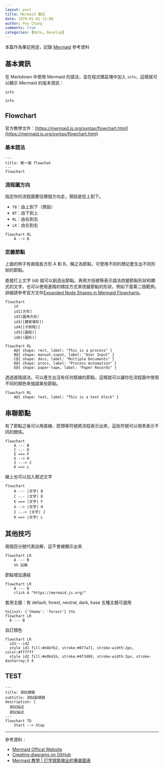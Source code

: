 ```yaml
---
layout: post
title: Mermaid 筆記
date: 1970-01-01 12:00
author: Poy Chang
comments: true
categories: [Note, Develop]
---
```


本篇作為筆記用途，記錄 [Mermaid](https://mermaid.js.org/) 參考資料

## 基本資訊

在 Markdown 中使用 Mermaid 的語法，並在程式碼區塊中加入 `info`，這樣就可以顯示 Mermaid 的版本資訊：

```
info
```
```mermaid
info
```

## Flowchart

官方教學文件：[https://mermaid.js.org/syntax/flowchart.html](https://mermaid.js.org/syntax/flowchart.html)

### 基本語法

```
---
title: 第一個 flowchat
---
flowchart
```

### 流程圖方向

指定你的流程圖要往哪個方向走，預設是從上到下。

- `TB`：由上到下（預設）
- `BT`：由下到上
- `RL`：由右到左
- `LR`：由左到右

```mermaid
flowchart RL
    A --> B
```

### 定義節點

上面的例子有兩個長方形 A 和 B，稱之為節點，可使用不同的標記產生出不同形狀的節點。

直接打上文字 (id) 就可以創造出節點，再用方括號等表示語法改變節點形狀和顯式的文字。也可以使用進階的標註方式來改變節點的形狀，例如下面第二個範例，詳細請參考官方文件[Expanded Node Shapes in Mermaid Flowcharts](https://mermaid.js.org/syntax/flowchart.html#expanded-node-shapes-in-mermaid-flowcharts-v11-3-0)。

```mermaid
flowchart
    id
    id1[方形]
    id2(圓角方形)
    id3([體育場形])
    id4[[子例程]]
    id5[(圓柱)]
    id6((圓形))
```

```mermaid
flowchart RL
    A@{ shape: rect, label: "This is a process" }
    B@{ shape: manual-input, label: "User Input" }
    C@{ shape: docs, label: "Multiple Documents" }
    D@{ shape: procs, label: "Process Automation" }
    E@{ shape: paper-tape, label: "Paper Records" }
```

透過進階語法，可以產生出沒有任何框線的節點，這樣就可以讓你在流程圖中使用不同的顏色來強調某些節點。

```mermaid
flowchart RL
    A@{ shape: text, label: "This is a text block" }
```

## 串聯節點

有了節點之後可以用直線、箭頭等符號將流程表示出來，這些符號可以用來表示不同的關係。

```mermaid
flowchart
    A --- B
    C -.- D
    E === F
    G --> H
    I -.-> J
    K ==> L
```

線上也可以加入敘述文字

```mermaid
flowchart 
    A --- |文字| B
    C -.- |文字| D
    E === |文字| F
    G --> |文字| H
    I -.-> |文字| J
    K ==> |文字| L
```

## 其他技巧

兩個百分號代表註解，這不會被顯示出來

```
flowchart LR
    A --- B
    %% 註解
```

節點增加連結

```
flowchart LR
    A --- B
    click A "https://mermaid.js.org/"
```

套用主題：有 default, forest, neutral, dark, base 五種主題可選用

```
%%{init: {'theme': 'forest'} }%%
flowchart LR
  A --- B
```

自訂顏色

```
flowchart LR
  id1---id2
  style id1 fill:#d4bfb2, stroke:#877a71, stroke-width:2px, color:#ffffff
  style id2 fill:#e9b41b, stroke:#4f3d09, stroke-width:3px, stroke-dasharray:5 4
```

## TEST

```mermaid
---
title: 測試標題
subtitle: 測試副標題
description: |
  測試描述
  測試描述
---
flowchart TD
    Start --> Stop
```

<script type="module">
    import mermaid from 'https://cdn.jsdelivr.net/npm/mermaid@11/dist/mermaid.esm.min.mjs';
    mermaid.initialize({
        startOnLoad:true,
        theme: 'neutral',
        flowchart:{
            useMaxWidth:false,
            htmlLabels:true
        }
    });
    await mermaid.run({querySelector:'code.language-mermaid'});
</script>

---

參考資料：

- [Mermaid Offical Website](https://mermaid.js.org/)
- [Creating diagrams on GitHub](https://docs.github.com/en/get-started/writing-on-github/working-with-advanced-formatting/creating-diagrams)
- [Mermaid 教學 | 打字就能做出的專屬圖表](https://hackmd.io/@showsun/mermaid)
